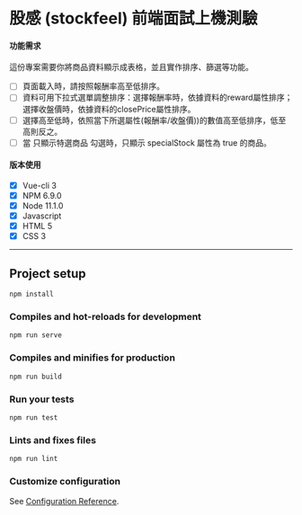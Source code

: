 # 股感 (stockfeel) 前端面試上機測驗
#### 功能需求
這份專案需要你將商品資料顯示成表格，並且實作排序、篩選等功能。

- [ ] 頁面載入時，請按照報酬率高至低排序。
- [ ] 資料可用下拉式選單調整排序：選擇報酬率時，依據資料的reward屬性排序；選擇收盤價時，依據資料的closePrice屬性排序。
- [ ] 選擇高至低時，依照當下所選屬性(報酬率/收盤價))的數值高至低排序，低至高則反之。
- [ ] 當 只顯示特選商品 勾選時，只顯示 specialStock 屬性為 true 的商品。

#### 版本使用
- [x] Vue-cli 3
- [x] NPM 6.9.0
- [x] Node 11.1.0
- [x] Javascript
- [x] HTML 5
- [x] CSS 3

***

## Project setup
```
npm install
```

### Compiles and hot-reloads for development
```
npm run serve
```

### Compiles and minifies for production
```
npm run build
```

### Run your tests
```
npm run test
```

### Lints and fixes files
```
npm run lint
```

### Customize configuration
See [Configuration Reference](https://cli.vuejs.org/config/).
